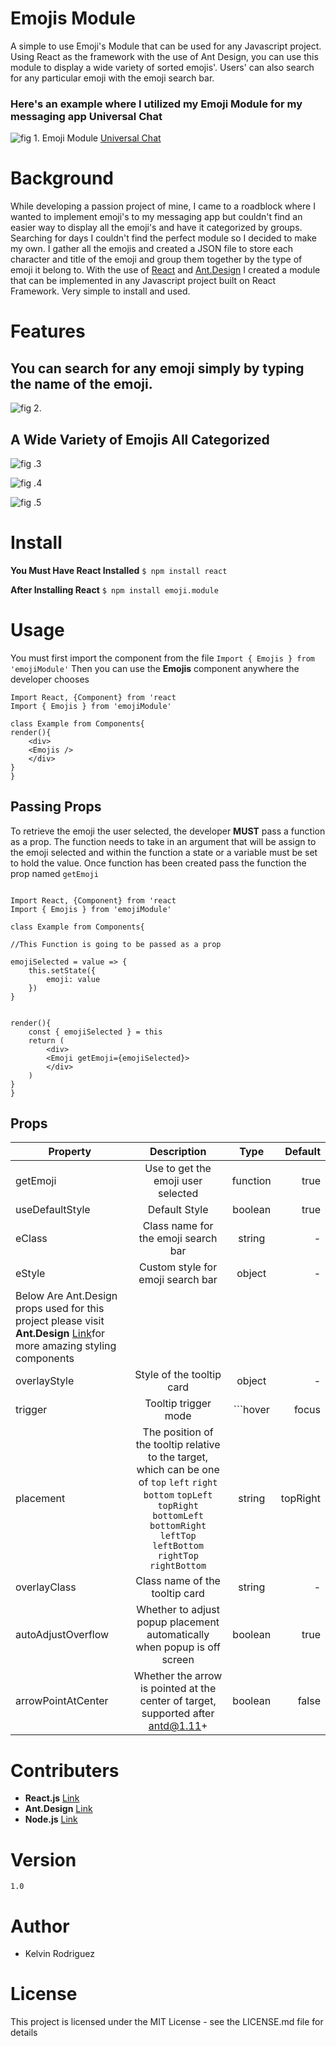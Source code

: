 # Emojis Module
A simple to use Emoji's Module that can be used for any Javascript project. Using React as the framework with the use of Ant Design, you can use this module to display a wide variety of sorted emojis'. Users' can also search for any particular emoji with the emoji search bar.

### Here's an example where I utilized my Emoji Module for my messaging app Universal Chat
![fig 1. Emoji Module](/ReadMeImg/emoji-display.png)
 [Universal Chat](https://uchat-universal.herokuapp.com/) 

# Background
While developing a passion project of mine, I came to a roadblock where I wanted to implement emoji's to my messaging app but couldn't find an easier way to display all the emoji's and have it categorized by groups. Searching for days I couldn't find the perfect module so I decided to make my own. I gather all the emojis and created a JSON file to store each character and title of the emoji and group them together by the type of emoji it belong to. With the use of  [React](https://reactjs.org/) and [Ant.Design](https://ant.design/) I created a module that can be implemented in any Javascript project built on React Framework. Very simple to install and used.


# Features
## You can search for any emoji simply by typing the name of the emoji.
![fig 2.](/ReadMeImg/emoji-search.png)

## A Wide Variety of Emojis All Categorized

![fig .3](/ReadMeImg/smiley_people.png)

![fig .4](/ReadMeImg/animals_nature.png)

![fig .5](/ReadMeImg/food_drinks.png)

# Install

**You Must Have React Installed**
```$ npm install react```

**After Installing React**
```$ npm install emoji.module```

# Usage

You must first import the component from the file
```Import { Emojis } from 'emojiModule'```
Then you can use the **Emojis** component anywhere the developer chooses

```
Import React, {Component} from 'react
Import { Emojis } from 'emojiModule'

class Example from Components{
render(){
    <div>
    <Emojis />
    </div>
}
}

```

## Passing Props
To retrieve the emoji the user selected, the developer **MUST** pass a function as a prop. The function needs to take in an argument that will be assign to the emoji selected and within the function a state or a variable must be set to hold the value. Once function has been created pass the function the prop named 
``getEmoji``

``` 

Import React, {Component} from 'react
Import { Emojis } from 'emojiModule'

class Example from Components{

//This Function is going to be passed as a prop

emojiSelected = value => {
    this.setState({
        emoji: value
    })
}


render(){
    const { emojiSelected } = this
    return (
        <div>
        <Emoji getEmoji={emojiSelected}>
        </div>
    )
} 
}

```

## Props
| Property      | Description   | Type  | Default |
| ------------- |:-------------:|:-----:|--------:|
| getEmoji     | Use to get the emoji user selected| function | true |
| useDefaultStyle     | Default Style      |   boolean | true |
| eClass | Class name for the emoji search bar    | string |-|
|eStyle| Custom style for emoji search bar|object|-|
|Below Are Ant.Design props used for this project please visit **Ant.Design** [Link](https://ant.design/)for more amazing styling components|
|overlayStyle|Style of the tooltip card|object|-|
|trigger|Tooltip trigger mode|```hover | focus | click | contextMenu```| ```click```|
|placement|The position of the tooltip relative to the target, which can be one of `top` `left` `right` `bottom` `topLeft` `topRight` `bottomLeft` `bottomRight` `leftTop` `leftBottom` `rightTop` `rightBottom`|string|topRight|
|overlayClass|Class name of the tooltip card|string|-|
|autoAdjustOverflow|Whether to adjust popup placement automatically when popup is off screen|boolean|true|
|arrowPointAtCenter|Whether the arrow is pointed at the center of target, supported after antd@1.11+|boolean|false|


# Contributers
- **React.js** [Link](https://reactjs.org/) 
- **Ant.Design** [Link](https://ant.design/)
- **Node.js** [Link](https://nodejs.org/en/)

# Version
```1.0```

# Author
- Kelvin Rodriguez

# License
This project is licensed under the MIT License - see the LICENSE.md file for details